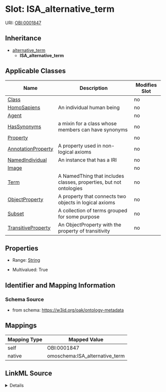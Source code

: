 

# Slot: ISA_alternative_term



URI: [OBI:0001847](http://purl.obolibrary.org/obo/OBI_0001847)




## Inheritance

* [alternative_term](alternative_term.md)
    * **ISA_alternative_term**






## Applicable Classes

| Name | Description | Modifies Slot |
| --- | --- | --- |
| [Class](Class.md) |  |  no  |
| [HomoSapiens](HomoSapiens.md) | An individual human being |  no  |
| [Agent](Agent.md) |  |  no  |
| [HasSynonyms](HasSynonyms.md) | a mixin for a class whose members can have synonyms |  no  |
| [Property](Property.md) |  |  no  |
| [AnnotationProperty](AnnotationProperty.md) | A property used in non-logical axioms |  no  |
| [NamedIndividual](NamedIndividual.md) | An instance that has a IRI |  no  |
| [Image](Image.md) |  |  no  |
| [Term](Term.md) | A NamedThing that includes classes, properties, but not ontologies |  no  |
| [ObjectProperty](ObjectProperty.md) | A property that connects two objects in logical axioms |  no  |
| [Subset](Subset.md) | A collection of terms grouped for some purpose |  no  |
| [TransitiveProperty](TransitiveProperty.md) | An ObjectProperty with the property of transitivity |  no  |







## Properties

* Range: [String](String.md)

* Multivalued: True





## Identifier and Mapping Information







### Schema Source


* from schema: https://w3id.org/oak/ontology-metadata




## Mappings

| Mapping Type | Mapped Value |
| ---  | ---  |
| self | OBI:0001847 |
| native | omoschema:ISA_alternative_term |




## LinkML Source

<details>
```yaml
name: ISA_alternative_term
from_schema: https://w3id.org/oak/ontology-metadata
rank: 1000
is_a: alternative_term
slot_uri: OBI:0001847
alias: ISA_alternative_term
domain_of:
- HasSynonyms
range: string
multivalued: true

```
</details>